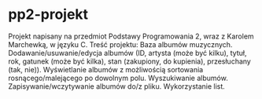 # pp2-projekt
Projekt napisany na przedmiot Podstawy Programowania 2, wraz z Karolem Marchewką, w języku C.
Treść projektu:
Baza albumów muzycznych. Dodawanie/usuwanie/edycja albumów (ID, artysta (może być kilku), tytuł, rok, gatunek (może być kilka), stan (zakupiony, do kupienia), przesłuchany (tak, nie)). Wyświetlanie albumów z możliwością sortowania rosnącego/malejącego po dowolnym polu. Wyszukiwanie albumów. Zapisywanie/wczytywanie albumów do/z pliku. Wykorzystanie list.
